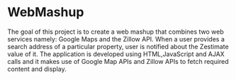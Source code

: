 # WebMashup
The goal of this project is to create a web mashup that combines two web services namely: Google Maps and the Zillow API. When a user provides a search address of a particular property, user is notified about the Zestimate value of it. The application is developed using HTML,JavaScript and AJAX calls and it makes use of Google Map APIs and Zillow APIs to fetch required content and display. 
 
